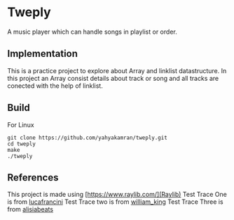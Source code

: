 # Tweply
A music player which can handle songs in playlist or order.

## Implementation

This is a practice project to explore about Array and linklist datastructure.
In this project an Array consist details about track or song and all tracks 
are conected with the help of linklist.

## Build
For Linux
```console
git clone https://github.com/yahyakamran/tweply.git
cd tweply
make
./tweply
```

## References
This project is made using [https://www.raylib.com/](Raylib)
Test Trace One is from [lucafrancini](https://pixabay.com/users/lucafrancini-19914738/)
Test Trace two is from [william_king](https://pixabay.com/users/william_king-33448498/)
Test Trace Three is from [alisiabeats](https://pixabay.com/users/alisiabeats-39461785/)
